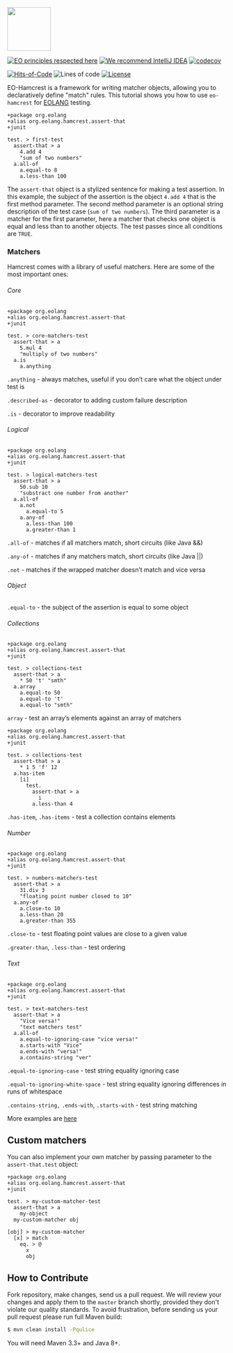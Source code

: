 <img src="https://www.yegor256.com/images/books/elegant-objects/cactus.svg" height="100px" />

[![EO principles respected here](https://www.elegantobjects.org/badge.svg)](https://www.elegantobjects.org)
[![We recommend IntelliJ IDEA](https://www.elegantobjects.org/intellij-idea.svg)](https://www.jetbrains.com/idea/)
[![codecov](https://codecov.io/gh/cqfn/eo/branch/master/graph/badge.svg)](https://codecov.io/gh/cqfn/eo)

[![Hits-of-Code](https://hitsofcode.com/github/graur/eo-hamcrest?branch=main)](https://hitsofcode.com/github/graur/eo-hamcrest/view?branch=main)
![Lines of code](https://img.shields.io/tokei/lines/github/Graur/eo-hamcrest)
[![License](https://img.shields.io/badge/license-MIT-green.svg)](https://github.com/Graur/eo-tests/blob/main/LICENSE.txt)


EO-Hamcrest is a framework for writing matcher objects, allowing you to declaratively define "match" rules. This tutorial shows you how to use ```eo-hamcrest``` for [EOLANG](https://www.eolang.org) testing.


```
+package org.eolang
+alias org.eolang.hamcrest.assert-that
+junit

test. > first-test
  assert-that > a
    4.add 4
    "sum of two numbers"
  a.all-of
    a.equal-to 8
    a.less-than 100
```

The ```assert-that``` object is a stylized sentence for making a test assertion.
In this example, the subject of the assertion is the object ```4.add 4``` that is the first method parameter. The second method parameter is an optional string description of the test case (```sum of two numbers```). The third parameter is a matcher for the first parameter, here a matcher that checks one object is equal and less than to another objects. The test passes since all conditions are ```TRUE```.

### Matchers

Hamcrest comes with a library of useful matchers. Here are some of the most important ones:

###### Core

```
+package org.eolang
+alias org.eolang.hamcrest.assert-that
+junit

test. > core-matchers-test
  assert-that > a
    5.mul 4
    "multiply of two numbers"
  a.is
    a.anything
```

```.anything``` - always matches, useful if you don’t care what the object under test is

```.described-as``` - decorator to adding custom failure description

```.is``` - decorator to improve readability

###### Logical
```
+package org.eolang
+alias org.eolang.hamcrest.assert-that
+junit

test. > logical-matchers-test
  assert-that > a
    50.sub 10
    "substract one number from another"
  a.all-of
    a.not 
      a.equal-to 5
    a.any-of
      a.less-than 100
      a.greater-than 1
```

```.all-of``` - matches if all matchers match, short circuits (like Java &&)

```.any-of``` - matches if any matchers match, short circuits (like Java ||)

```.not``` - matches if the wrapped matcher doesn’t match and vice versa

###### Object
```.equal-to``` - the subject of the assertion is equal to some object

###### Collections
```
+package org.eolang
+alias org.eolang.hamcrest.assert-that
+junit

test. > collections-test
  assert-that > a
    * 50 't' "smth"
  a.array
    a.equal-to 50
    a.equal-to 't'
    a.equal-to "smth"
```
```array``` - test an array’s elements against an array of matchers

```
+package org.eolang
+alias org.eolang.hamcrest.assert-that
+junit

test. > collections-test
  assert-that > a
    * 1 5 'f' 12
  a.has-item
    [i]
      test.
        assert-that > a
          i
        a.less-than 4
```

```.has-item```, ```.has-items``` - test a collection contains elements

###### Number

```
+package org.eolang
+alias org.eolang.hamcrest.assert-that
+junit

test. > numbers-matchers-test
  assert-that > a
    31.div 3
    "floating point number closed to 10"
  a.any-of
    a.close-to 10
    a.less-than 20
    a.greater-than 355
```

```.close-to``` - test floating point values are close to a given value

```.greater-than```, ```.less-than``` - test ordering

###### Text

```
+package org.eolang
+alias org.eolang.hamcrest.assert-that
+junit

test. > text-matchers-test
  assert-that > a
    "Vice versa!"
    "text matchers test"
  a.all-of
    a.equal-to-ignoring-case "vice versa!"
    a.starts-with "Vice"
    a.ends-with "versa!"
    a.contains-string "ver"
```

```.equal-to-ignoring-case``` - test string equality ignoring case

```.equal-to-ignoring-white-space``` - test string equality ignoring differences in runs of whitespace

```.contains-string,``` ```.ends-with```, ```.starts-with``` - test string matching


More examples are [here](https://github.com/Graur/eo-hamcrest/tree/main/examples)

## Custom matchers

You can also implement your own matcher by passing parameter to the ```assert-that.test``` object:

```
+package org.eolang
+alias org.eolang.hamcrest.assert-that
+junit

test. > my-custom-matcher-test
  assert-that > a
    my-object
  my-custom-matcher obj

[obj] > my-custom-matcher
  [x] > match
    eq. > @
      x
      obj    
```

## How to Contribute

Fork repository, make changes, send us a pull request.
We will review your changes and apply them to the `master` branch shortly,
provided they don't violate our quality standards. To avoid frustration,
before sending us your pull request please run full Maven build:

```bash
$ mvn clean install -Pqulice
```

You will need Maven 3.3+ and Java 8+.
